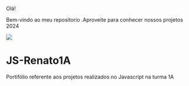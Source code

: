 Olá!

Bem-vindo ao meu repositorio .Aproveite para conhecer nossos projetos 2024

![](https://images.app.goo.gl/i7nxvRYhQjPrKBgv5)
# JS-Renato1A
Portifólio referente aos  projetos realizados no Javascript na turma 1A

